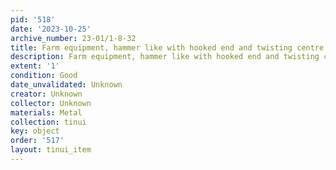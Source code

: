 ```yaml
---
pid: '518'
date: '2023-10-25'
archive_number: 23-01/1-8-32
title: Farm equipment, hammer like with hooked end and twisting centre
description: Farm equipment, hammer like with hooked end and twisting centre
extent: '1'
condition: Good
date_unvalidated: Unknown
creator: Unknown
collector: Unknown
materials: Metal
collection: tinui
key: object
order: '517'
layout: tinui_item
---
```

